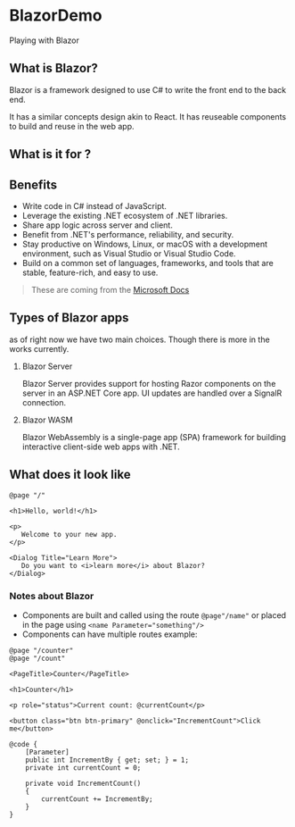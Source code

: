 # BlazorDemo
 Playing with Blazor

 ## What is Blazor?

 Blazor is a framework designed to use C# to write the front end to the back end.

 It has a similar concepts design akin to React. It has reuseable components to build and reuse in the web app.

 ## What is it for ?

 ## Benefits
 
- Write code in C# instead of JavaScript.
- Leverage the existing .NET ecosystem of .NET libraries.
- Share app logic across server and client.
- Benefit from .NET's performance, reliability, and security.
- Stay productive on Windows, Linux, or macOS with a development environment, such as Visual Studio or Visual Studio Code.
- Build on a common set of languages, frameworks, and tools that are stable, feature-rich, and easy to use.

 > These are coming from the [Microsoft Docs](https://learn.microsoft.com/en-us/aspnet/core/blazor/?view=aspnetcore-7.0)

 ## Types of Blazor apps

 as of right now we have two main choices. Though there is more in the works currently.

 1. Blazor Server

    Blazor Server provides support for hosting Razor components on the server in an ASP.NET Core app. UI updates are handled over a SignalR connection.

 2. Blazor WASM

    Blazor WebAssembly is a single-page app (SPA) framework for building interactive client-side web apps with .NET.

 ## What does it look like

 ```Razor
@page "/"

<h1>Hello, world!</h1>

<p>
    Welcome to your new app.
</p>

<Dialog Title="Learn More">
    Do you want to <i>learn more</i> about Blazor?
</Dialog>

 ```


 ### Notes about Blazor

- Components are built and called using the route `@page"/name"` or placed in the page using `<name Parameter="something"/>`
- Components can have multiple routes example:
```Razor
@page "/counter"
@page "/count"

<PageTitle>Counter</PageTitle>

<h1>Counter</h1>

<p role="status">Current count: @currentCount</p>

<button class="btn btn-primary" @onclick="IncrementCount">Click me</button>

@code {
    [Parameter]
    public int IncrementBy { get; set; } = 1;
    private int currentCount = 0;

    private void IncrementCount()
    {
        currentCount += IncrementBy;
    }
}
```
